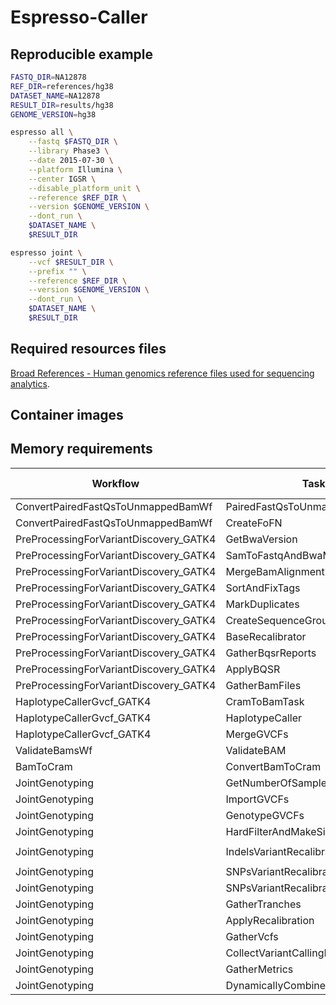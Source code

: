 # Espresso-Caller

## Reproducible example

```bash
FASTQ_DIR=NA12878
REF_DIR=references/hg38
DATASET_NAME=NA12878
RESULT_DIR=results/hg38
GENOME_VERSION=hg38

espresso all \
    --fastq $FASTQ_DIR \
    --library Phase3 \
    --date 2015-07-30 \
    --platform Illumina \
    --center IGSR \
    --disable_platform_unit \
    --reference $REF_DIR \
    --version $GENOME_VERSION \
	--dont_run \
    $DATASET_NAME \
    $RESULT_DIR

espresso joint \
    --vcf $RESULT_DIR \
	--prefix "" \
    --reference $REF_DIR \
    --version $GENOME_VERSION \
	--dont_run \
    $DATASET_NAME \
    $RESULT_DIR
```

## Required resources files

[Broad References - Human genomics reference files used for sequencing analytics](https://console.cloud.google.com/marketplace/details/broad-institute/references).

## Container images

## Memory requirements

| Workflow                               | Task                               | Default GB | Argument                                   |
| -------------------------------------- | ---------------------------------- | ---------- | ------------------------------------------ |
| ConvertPairedFastQsToUnmappedBamWf     | PairedFastQsToUnmappedBAM          | 7          |                                            |
| ConvertPairedFastQsToUnmappedBamWf     | CreateFoFN                         |            |                                            |
| PreProcessingForVariantDiscovery_GATK4 | GetBwaVersion                      | 1          |                                            |
| PreProcessingForVariantDiscovery_GATK4 | SamToFastqAndBwaMem                | 14         | `--align_mem_size_gb`                      |
| PreProcessingForVariantDiscovery_GATK4 | MergeBamAlignment                  | 4          | `--merge_bam_mem_size_gb`                  |
| PreProcessingForVariantDiscovery_GATK4 | SortAndFixTags                     | 10         | `--sort_mem_size_gb`                       |
| PreProcessingForVariantDiscovery_GATK4 | MarkDuplicates                     | 7.5        | `--mark_duplicates_mem_size_gb`            |
| PreProcessingForVariantDiscovery_GATK4 | CreateSequenceGroupingTSV          | 2          |                                            |
| PreProcessingForVariantDiscovery_GATK4 | BaseRecalibrator                   | 6          | `--baserecalibrator_mem_size_gb`           |
| PreProcessingForVariantDiscovery_GATK4 | GatherBqsrReports                  | 4          |                                            |
| PreProcessingForVariantDiscovery_GATK4 | ApplyBQSR                          | 4          | `--aplly_bqsr_mem_size_gb`                 |
| PreProcessingForVariantDiscovery_GATK4 | GatherBamFiles                     | 3          |                                            |
| HaplotypeCallerGvcf_GATK4              | CramToBamTask                      | 15         |                                            |
| HaplotypeCallerGvcf_GATK4              | HaplotypeCaller                    | 7          |                                            |
| HaplotypeCallerGvcf_GATK4              | MergeGVCFs                         | 3          |                                            |
| ValidateBamsWf                         | ValidateBAM                        | 4          |                                            |
| BamToCram                              | ConvertBamToCram                   |            |                                            |
| JointGenotyping                        | GetNumberOfSamples                 | 1          |                                            |
| JointGenotyping                        | ImportGVCFs                        | 7          |                                            |
| JointGenotyping                        | GenotypeGVCFs                      | 7          |                                            |
| JointGenotyping                        | HardFilterAndMakeSitesOnlyVcf      | 3.5        |                                            |
| JointGenotyping                        | IndelsVariantRecalibrator          | 26         |`--indels_variant_recalibrator_mem_size_gb` |
| JointGenotyping                        | SNPsVariantRecalibratorCreateModel | 104        |                                            |
| JointGenotyping                        | SNPsVariantRecalibrator            | 3.5        |`--snps_variant_recalibrator_mem_size_gb`   |
| JointGenotyping                        | GatherTranches                     | 7          |                                            |
| JointGenotyping                        | ApplyRecalibration                 | 7          |                                            |
| JointGenotyping                        | GatherVcfs                         | 7          |                                            |
| JointGenotyping                        | CollectVariantCallingMetrics       | 7          |                                            |
| JointGenotyping                        | GatherMetrics                      | 7          |                                            |
| JointGenotyping                        | DynamicallyCombineIntervals        | 3          |                                            |
